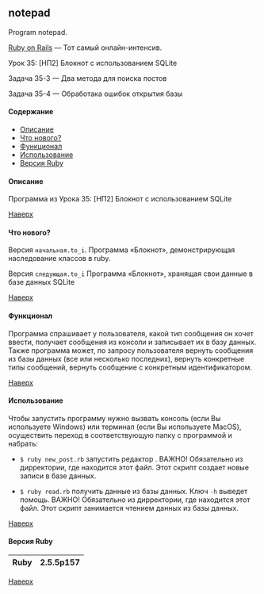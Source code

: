 <a name="to_lift"><h2>notepad</h1></a>
Program notepad.

[Ruby on Rails](https://goodprogrammer.ru/rails) — Тот самый онлайн-интенсив.

Урок 35: [НП2] Блокнот с использованием SQLite

Задача 35-3 — Два метода для поиска постов 

Задача 35-4 — Обработака ошибок открытия базы


#### Содержание
  - [Описание](#description)
  - [Что нового?](#what_is_new)
  - [Функционал](#update)
  - [Использование](#use)
  - [Версия Ruby](#ruby_version)

<a name="description"><h4>Описание</h4></a>

Программа из Урока 35: [НП2] Блокнот с использованием SQLite

[Наверх](#to_lift)

<a name="what_is_new"><h4>Что нового?</h4></a>

Версия `начальная.to_i`. Программа «Блокнот», демонстрирующая наследование классов в ruby.

Версия `следующая.to_i` Программа «Блокнот», хранящая свои данные в базе данных SQLite

[Наверх](#to_lift)

<a name="update"><h4>Функционал</h4></a>

Программа спрашивает у пользователя, какой тип сообщения он хочет ввести, получает сообщения из консоли и записывает их в базу данных. Также программа может, по запросу пользователя вернуть сообщения из базы данных (все или несколько последних), вернуть конкретные типы сообщений, вернуть сообщение с конкретным идентификатором.

[Наверх](#to_lift)

<a name="use"><h4>Использование</h4></a>

Чтобы запустить программу нужно вызвать консоль (если Вы используете Windows) или терминал (если Вы используете MacOS), осуществить переход в соответствующую папку с программой и набрать:

  * `$ ruby new_post.rb` запустить редактор . ВАЖНО! Обязательно из дирректории, где находится этот файл. Этот скрипт создает новые записи в базе данных.

  * `$ ruby read.rb` получить данные из базы данных. Ключ `-h` выведет помощь. ВАЖНО! Обязательно из дирректории, где находится этот файл. Этот скрипт занимается чтением данных из базы данных.


[Наверх](#to_lift)

<a name="ruby_version"><h4>Версия Ruby</h4></a>

Ruby|2.5.5p157
:---:|:---:

[Наверх](#to_lift)